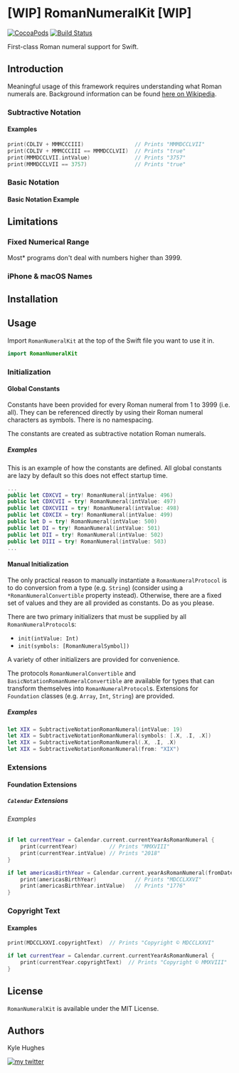 # [WIP] RomanNumeralKit [WIP]

[![CocoaPods](https://img.shields.io/cocoapods/v/RomanNumeralKit.svg)]()
[![Build Status](https://travis-ci.org/kylehughes/RomanNumeralKit.svg?branch=mainline)](https://travis-ci.org/kylehughes/RomanNumeralKit)

First-class Roman numeral support for Swift.

## Introduction

Meaningful usage of this framework requires understanding what Roman numerals are. Background information can be found [here on Wikipedia](https://en.wikipedia.org/wiki/Roman_numerals).

### Subtractive Notation

#### Examples

```swift
print(CDLIV + MMMCCCIII)                // Prints "MMMDCCLVII"
print(CDLIV + MMMCCCIII == MMMDCCLVII)  // Prints "true"
print(MMMDCCLVII.intValue)              // Prints "3757"
print(MMMDCCLVII == 3757)               // Prints "true"
```

### Basic Notation

#### Basic Notation Example

## Limitations

### Fixed Numerical Range

Most* programs don't deal with numbers higher than 3999.

### iPhone & macOS Names

## Installation

## Usage

Import `RomanNumeralKit` at the top of the Swift file you want to use it in.

```swift
import RomanNumeralKit
```

### Initialization

#### Global Constants

Constants have been provided for every Roman numeral from 1 to 3999 (i.e. all). They can be referenced directly by using their Roman numeral characters as symbols. There is no namespacing.

The constants are created as subtractive notation Roman numerals.

##### Examples

This is an example of how the constants are defined. All global constants are lazy by default so this does not effect startup time.

```swift
...
public let CDXCVI = try! RomanNumeral(intValue: 496)
public let CDXCVII = try! RomanNumeral(intValue: 497)
public let CDXCVIII = try! RomanNumeral(intValue: 498)
public let CDXCIX = try! RomanNumeral(intValue: 499)
public let D = try! RomanNumeral(intValue: 500)
public let DI = try! RomanNumeral(intValue: 501)
public let DII = try! RomanNumeral(intValue: 502)
public let DIII = try! RomanNumeral(intValue: 503)
...
```

#### Manual Initialization

The only practical reason to manually instantiate a `RomanNumeralProtocol` is to do conversion from a type (e.g. `String`) (consider using a `*RomanNumeralConvertible` property instead). Otherwise, there are a fixed set of values and they are all provided as constants. Do as you please.

There are two primary initializers that must be supplied by all `RomanNumeralProtocol`s:

- `init(intValue: Int)`
- `init(symbols: [RomanNumeralSymbol])`

A variety of other initializers are provided for convenience.

The protocols `RomanNumeralConvertible` and `BasicNotationRomanNumeralConvertible` are available for types that can transform themselves into `RomanNumeralProtocol`s. Extensions for `Foundation` classes (e.g. `Array`, `Int`, `String`) are provided.

##### Examples

```swift
let XIX = SubtractiveNotationRomanNumeral(intValue: 19)
let XIX = SubtractiveNotationRomanNumeral(symbols: [.X, .I, .X])
let XIX = SubtractiveNotationRomanNumeral(.X, .I, .X)
let XIX = SubtractiveNotationRomanNumeral(from: "XIX")
```

### Extensions

#### Foundation Extensions

##### `Calendar` Extensions

###### Examples

```swift
if let currentYear = Calendar.current.currentYearAsRomanNumeral {
    print(currentYear)          // Prints "MMXVIII"
    print(currentYear.intValue) // Prints "2018"
}

if let americasBirthYear = Calendar.current.yearAsRomanNumeral(fromDate: americasBirthDate) {
    print(americasBirthYear)            // Prints "MDCCLXXVI"
    print(americasBirthYear.intValue)   // Prints "1776"
}
```

### Copyright Text

#### Examples

```swift
print(MDCCLXXVI.copyrightText)  // Prints "Copyright © MDCCLXXVI"

if let currentYear = Calendar.current.currentYearAsRomanNumeral {
    print(currentYear.copyrightText)  // Prints "Copyright © MMXVIII"
}
```

## License

`RomanNumeralKit` is available under the MIT License.

## Authors

Kyle Hughes

[![my twitter][social_twitter_image]][social_twitter_url]

[social_twitter_image]: https://img.shields.io/badge/Twitter-@KyleHughes-blue.svg?style=flat-square
[social_twitter_url]: https://www.twitter.com/KyleHughes
